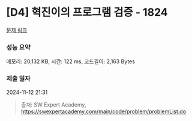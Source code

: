 # [D4] 혁진이의 프로그램 검증 - 1824 

[문제 링크](https://swexpertacademy.com/main/code/problem/problemDetail.do?contestProbId=AV4yLUiKDUoDFAUx) 

### 성능 요약

메모리: 20,132 KB, 시간: 122 ms, 코드길이: 2,163 Bytes

### 제출 일자

2024-11-12 21:31



> 출처: SW Expert Academy, https://swexpertacademy.com/main/code/problem/problemList.do
